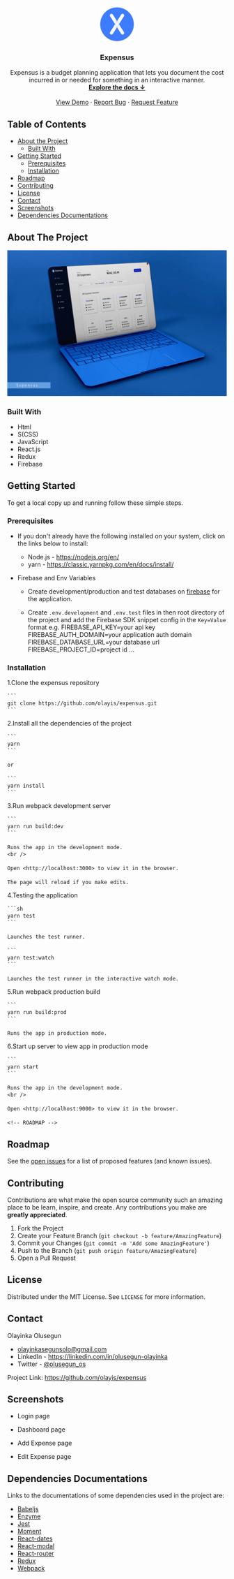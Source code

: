 <!-- PROJECT LOGO -->
<br />
<p align="center">
  <img src="public/android-chrome-512x512.png" alt="Logo" width="80" height="80">
  
  <h3 align="center">Expensus</h3>

  <p align="center">
    Expensus is a budget planning application that lets you document the cost incurred in or needed for something in an interactive manner.
    <br />
    <a href="#table-of-contents"><strong>Explore the docs ↓</strong></a>
    <br />
    <br />
    <a href="https://expensus.herokuapp.com" target="_blank">View Demo</a>
    ·
    <a href="https://github.com/olayis/expensus/issues">Report Bug</a>
    ·
    <a href="https://github.com/olayis/expensus/issues">Request Feature</a>
  </p>
</p>

<!-- TABLE OF CONTENTS -->

## Table of Contents

- [About the Project](#about-the-project)
  - [Built With](#built-with)
- [Getting Started](#getting-started)
  - [Prerequisites](#prerequisites)
  - [Installation](#installation)
- [Roadmap](#roadmap)
- [Contributing](#contributing)
- [License](#license)
- [Contact](#contact)
- [Screenshots](#screenshots)
- [Dependencies Documentations](#dependencies-documentations)

<!-- ABOUT THE PROJECT -->

## About The Project

<img src="public/img/screenshot.jpg" alt="Screenshot" style="max-width: 100%; height: auto;">

### Built With

- Html
- S(CSS)
- JavaScript
- React.js
- Redux
- Firebase

<!-- GETTING STARTED -->

## Getting Started

To get a local copy up and running follow these simple steps.

### Prerequisites

- If you don't already have the following installed on your system, click on the links below to install:

  - Node.js - <https://nodejs.org/en/>
  - yarn - <https://classic.yarnpkg.com/en/docs/install/>

- Firebase and Env Variables

  - Create development/production and test databases on [firebase](https://console.firebase.google.com/) for the application.

  - Create `.env.development` and `.env.test` files in then root directory of the project and add the Firebase SDK snippet config in
    the `Key=Value` format e.g.
    FIREBASE_API_KEY=your api key
    FIREBASE_AUTH_DOMAIN=your application auth domain
    FIREBASE_DATABASE_URL=your database url
    FIREBASE_PROJECT_ID=project id
    ...

### Installation

1.Clone the expensus repository

    ```
    git clone https://github.com/olayis/expensus.git
    ```

2.Install all the dependencies of the project

    ```
    yarn
    ```

    or

    ```
    yarn install
    ```

3.Run webpack development server

    ```
    yarn run build:dev
    ```

    Runs the app in the development mode.
    <br />

    Open <http://localhost:3000> to view it in the browser.

    The page will reload if you make edits.

4.Testing the application

    ```sh
    yarn test
    ```

    Launches the test runner.

    ```
    yarn test:watch
    ```

    Launches the test runner in the interactive watch mode.

5.Run webpack production build

    ```
    yarn run build:prod
    ```

    Runs the app in production mode.

6.Start up server to view app in production mode

    ```
    yarn start
    ```

    Runs the app in the development mode.
    <br />

    Open <http://localhost:9000> to view it in the browser.

    <!-- ROADMAP -->

## Roadmap

See the [open issues](https://github.com/olayis/expensus/issues) for a list of proposed features (and known issues).

<!-- CONTRIBUTING -->

## Contributing

Contributions are what make the open source community such an amazing place to be learn, inspire, and create. Any contributions you make are **greatly appreciated**.

1. Fork the Project
2. Create your Feature Branch (`git checkout -b feature/AmazingFeature`)
3. Commit your Changes (`git commit -m 'Add some AmazingFeature'`)
4. Push to the Branch (`git push origin feature/AmazingFeature`)
5. Open a Pull Request

<!-- LICENSE -->

## License

Distributed under the MIT License. See `LICENSE` for more information.

<!-- CONTACT -->

## Contact

Olayinka Olusegun

- olayinkasegunsolo@gmail.com
- LinkedIn - <https://linkedin.com/in/olusegun-olayinka>
- Twitter - [@olusegun_os](https://twitter.com/olusegun_os)

Project Link: <https://github.com/olayis/expensus>

## Screenshots

- Login page

- Dashboard page

- Add Expense page

- Edit Expense page

## Dependencies Documentations

Links to the documentations of some dependencies used in the project are:

- [Babeljs](https://babeljs.io/docs/en/)
- [Enzyme](https://enzymejs.github.io/enzyme/docs/api/)
- [Jest](https://jestjs.io/docs/en/getting-started)
- [Moment](https://momentjs.com/docs/)
- [React-dates](https://github.com/airbnb/react-dates)
- [React-modal](https://www.npmjs.com/package/react-modal#api-documentation)
- [React-router](https://reactrouter.com/web/guides/quick-start)
- [Redux](https://redux.js.org/introduction/getting-started)
- [Webpack](https://webpack.js.org/concepts/)
